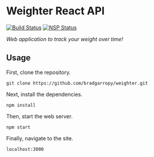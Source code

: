 # Weighter React API

[![Build Status](https://travis-ci.org/bradgarropy/weighter.svg)](https://travis-ci.org/bradgarropy/weighter)
[![NSP Status](https://nodesecurity.io/orgs/brad-garropy/projects/0415281c-be83-4517-885f-caffaba98b32/badge)](https://nodesecurity.io/orgs/brad-garropy/projects/0415281c-be83-4517-885f-caffaba98b32)

*Web application to track your weight over time!*


## Usage

First, clone the repository.

```
git clone https://github.com/bradgarropy/weighter.git
```

Next, install the dependencies.

```
npm install
```

Then, start the web server.

```
npm start
```

Finally, navigate to the site.

```
localhost:3000
```
